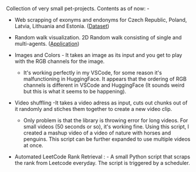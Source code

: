 Collection of very small pet-projects. Contents as of now: -

- Web scrapping of exonyms and endonyms for Czech Republic, Poland, Latvia, Lithuania and Estonia. ([Dataset](https://huggingface.co/datasets/DebasishDhal99/German-Names-Middle-And-Eastern-Europe))
  
- Random walk visualization. 2D Random walk consisting of single and multi-agents. ([Application](https://huggingface.co/spaces/DebasishDhal99/Random-Walk-Visualization))
  
- Images and Colors - It takes an image as its input and you get to play with the RGB channels for the image.
  - It's working perfectly in my VSCode, for some reason it's malfunctioning in HuggingFace. It appears that the ordering of RGB channels is different in VSCode and HuggingFace (It sounds weird but this is what it seems to be happening).
    
- Video shuffling -It takes a video adress as input, cuts out chunks out of it randomly and stiches them together to create a new video clip.
  -  Only problem is that the library is throwing error for long videos. For small videos (50 seconds or so), it's working fine. Using this script, I created a mashup video of a video of nature with horses and penguins. This script can be further expanded to use multiple videos at once.
    
- Automated LeetCode Rank Retrieval : - A small Python script that scraps the rank from Leetcode everyday. The script is triggered by a scheduler.
